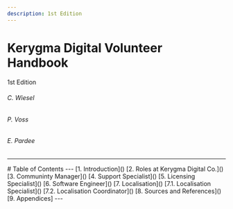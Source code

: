 ```yaml
---
description: 1st Edition
---
```


# Kerygma Digital Volunteer Handbook
1st Edition
###### C. Wiesel
###### P. Voss
###### E. Pardee
<hr>
# Table of Contents
---
[1. Introduction]()
[2. Roles at Kerygma Digital Co.]()
[3. Communinty Manager]()
[4. Support Specialist]()
[5. Licensing Specialist]()
[6. Software Engineer]()
[7. Localisation]()
  [7.1. Localisation Specialist]()
  [7.2. Localisation Coordinator]()
[8. Sources and References]()
[9. Appendices]
---
